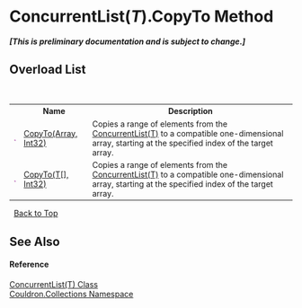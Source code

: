 # ConcurrentList(*T*).CopyTo Method 
 _**\[This is preliminary documentation and is subject to change.\]**_


## Overload List
&nbsp;<table><tr><th></th><th>Name</th><th>Description</th></tr><tr><td>![Public method](media/pubmethod.gif "Public method")</td><td><a href="M_Couldron_Collections_ConcurrentList_1_CopyTo">CopyTo(Array, Int32)</a></td><td>
Copies a range of elements from the <a href="T_Couldron_Collections_ConcurrentList_1">ConcurrentList(T)</a> to a compatible one-dimensional array, starting at the specified index of the target array.</td></tr><tr><td>![Public method](media/pubmethod.gif "Public method")</td><td><a href="M_Couldron_Collections_ConcurrentList_1_CopyTo_1">CopyTo(T[], Int32)</a></td><td>
Copies a range of elements from the <a href="T_Couldron_Collections_ConcurrentList_1">ConcurrentList(T)</a> to a compatible one-dimensional array, starting at the specified index of the target array.</td></tr></table>&nbsp;
<a href="#concurrentlist(*t*).copyto-method">Back to Top</a>

## See Also


#### Reference
<a href="T_Couldron_Collections_ConcurrentList_1">ConcurrentList(T) Class</a><br /><a href="N_Couldron_Collections">Couldron.Collections Namespace</a><br />